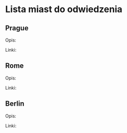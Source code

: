 # Lista miast do odwiedzenia

## Prague
Opis:

Linki:

## Rome
Opis:

Linki:

## Berlin
Opis:

Linki: